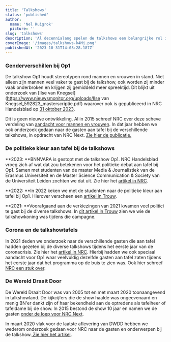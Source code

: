 ```yaml
---
title: 'Talkshows'
status: 'published'
author:
  name: 'Nel Ruigrok'
  picture: ''
slug: 'talkshows'
description: 'Al decennialang spelen de talkshows een belangrijke rol in Nederland. Barend & Van Dorp wordt gezien als de eerste succesvolle talkshow. Vele shows volgden, zowel op de publieke omroep als bij de commerciele omroepen. Sinds 2015 doen we onderzoek naar verschillende talkshows en hun invloed op het publieke debat. Dit doen we vooral in samenwerking met de studenten van de master Media & Journalistiek van de Erasmus Universiteit.'
coverImage: '/images/talkshows-k4Mj.png'
publishedAt: '2023-10-31T14:03:28.187Z'
---
```


### Genderverschillen bij Op1

De talkshow Op1 houdt stereotypen rond mannen en vrouwen in stand. Niet alleen zijn mannen veel vaker te gast bij de talkshow, ook worden zij minder vaak onderbroken en krijgen zij gemiddeld meer spreektijd. Dit blijkt uit onderzoek van [Ilse van Knegsel](https://www.nieuwsmonitor.org/uploads/Ilse van Knegsel_592823_masterscriptie.pdf) waarover ook is gepubliceerd in NRC Handelsblad op [31 oktober 2023](https://www.nrc.nl/nieuws/2023/10/30/vrouwen-bij-op1-minder-vaak-uitgenodigd-vaker-onderbroken-en-jonger-dan-de-mannen__trashed-a4179066).

Dit is geen nieuwe ontwikkeling. Al in 2015 schreef NRC over deze scheve verdeling van [aandacht voor mannen en vrouwen](https://www.nrc.nl/nieuws/2015/07/09/de-talkshow-is-een-mannenavondje-1513575-a816596). In dat jaar hebben we ook onderzoek gedaan naar de gasten aan tafel bij de verschillende talkshows, in opdracht van NRC Next. [Zie hier de publicatie.](https://www.nrc.nl/nieuws/2015/08/04/waarom-zien-we-steeds-dezelfde-koppen-op-tv-1520466-a143108)

### De politieke kleur aan tafel bij de talkshows

**2023: **BNNVARA is gestopt met de talkshow Op1. NRC Handelsblad vroeg zich af wat dat zou betekenen voor het politieke debat aan tafel bij Op1. Samen met studenten van de master Media & Journalistiek van de Erasmus Universiteit en de Master Science Communication & Society van de Universiteit Leiden zochten we dat uit. Zie hier het [artikel in NRC](https://www.nieuwsmonitor.org/uploads/op1-een-ruk-naar-vrolijk-rechts_nrc.pdf).

**2022: **In 2022 keken we met de studenten naar de politieke kleur aan tafel bij Op1. Hierover verscheen een [artikel in Trouw](https://www.trouw.nl/cultuur-media/de-npo-te-links-het-zijn-juist-vooral-rechtse-politici-die-aanschuiven-bij-op1~b3a09ffb/).

**2021: **Voorafgaand aan de verkiezingen van 2021 kwamen veel politici te gast bij de diverse talkshows. In [dit artikel in Trouw](https://www.trouw.nl/cultuur-media/cda-lijsttrekker-wopke-hoekstra-was-de-echte-talkshowkoning~b134a66f1/) zien we wie de talkshowkoning was tijdens die campagne.

### Corona en de talkshowtafels

In 2021 deden we onderzoek naar de verschillende gasten die aan tafel hadden gezeten bij de diverse talkshows tijdens het eerste jaar van de coronacrisis. Zie hier het [artikel in NRC](https://www.nrc.nl/nieuws/2021/03/09/aan-de-talkshowtafels-schoven-het-afgelopen-coronajaar-vooral-journalisten-aan-a4034821). Hierbij hadden we ook speciaal aandacht voor Op1 waar veelvuldig dezelfde gasten aan tafel zaten tijdens het eerste jaar dat het programma op de buis te zien was. Ook hier schreef [NRC een stuk over](https://www.nrc.nl/nieuws/2021/02/07/onderzoek-steeds-dezelfde-journalisten-aan-tafel-bij-op1-a4030861).

### De Wereld Draait Door

De Wereld Draait Door was van 2005 tot en met maart 2020 toonaangevend in talkshowland. De kijkcijfers die de show haalde was ongeevenaard en menig BN'er dankt zijn of haar bekendheid aan de optredens als tafelheer of tafeldame bij de show. In 2015 bestond de show 10 jaar en namen we de gasten [onder de loep voor NRC Next](https://www.nrc.nl/nieuws/2015/10/06/interactief-tien-jaar-de-wereld-draait-door-in-twee-infographics-a1412618).

In maart 2020 vlak voor de laatste aflevering van DWDD hebben we wederom onderzoek gedaan voor NRC naar de gasten en onderwerpen bij de talkshow.[ Zie hier het artikel](https://www.nrc.nl/nieuws/2020/03/23/vijftien-seizoenen-dwdd-in-data-a3994639).



